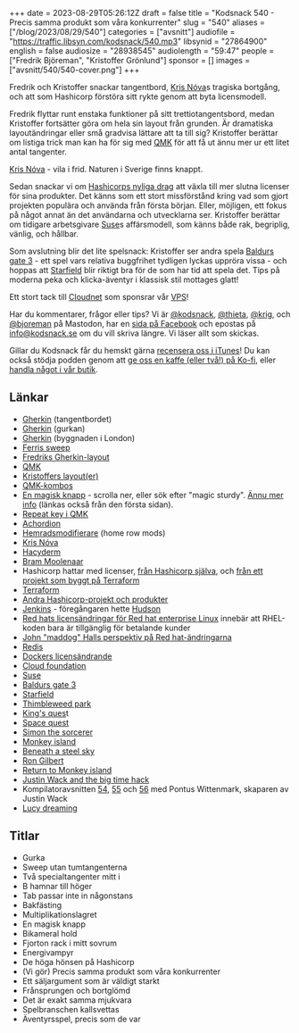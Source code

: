 +++
date = 2023-08-29T05:26:12Z
draft = false
title = "Kodsnack 540 - Precis samma produkt som våra konkurrenter"
slug = "540"
aliases = ["/blog/2023/08/29/540"]
categories = ["avsnitt"]
audiofile = "https://traffic.libsyn.com/kodsnack/540.mp3"
libsynid = "27864900"
english = false
audiosize = "28938545"
audiolength = "59:47"
people = ["Fredrik Björeman", "Kristoffer Grönlund"]
sponsor = []
images = ["avsnitt/540/540-cover.png"]
+++

Fredrik och Kristoffer snackar tangentbord, [Kris Nóva](https://krisnova.net/bio/)s tragiska bortgång, och att som Hashicorp förstöra sitt rykte genom att byta licensmodell.

Fredrik flyttar runt enstaka funktioner på sitt trettiotangentsbord, medan Kristoffer fortsätter göra om hela sin layout från grunden. Är dramatiska layoutändringar eller små gradvisa lättare att ta till sig?  Kristoffer berättar om listiga trick man kan ha för sig med [QMK](https://qmk.fm/) för att få ut ännu mer ur ett litet antal tangenter.

[Kris Nóva](https://krisnova.net/bio/) - vila i frid. Naturen i Sverige finns knappt.

Sedan snackar vi om [Hashicorps nyliga drag](https://www.hashicorp.com/blog/hashicorp-adopts-business-source-license) att växla till mer slutna licenser för sina produkter. Det känns som ett stort missförstånd kring vad som gjort projekten populära och använda från första början. Eller, möjligen, ett fokus på något annat än det användarna och utvecklarna ser. Kristoffer berättar om tidigare arbetsgivare [Suse](https://en.wikipedia.org/wiki/SUSE)s affärsmodell, som känns både rak, begriplig, vänlig, och hållbar.

Som avslutning blir det lite spelsnack: Kristoffer ser andra spela [Baldurs gate 3](https://en.wikipedia.org/wiki/Baldur%27s_Gate_3) - ett spel vars relativa buggfrihet tydligen lyckas uppröra vissa - och hoppas att [Starfield](https://en.wikipedia.org/wiki/Starfield_%28video_game%29) blir riktigt bra för de som har tid att spela det. Tips på moderna peka och klicka-äventyr i klassisk stil mottages glatt!

Ett stort tack till [Cloudnet](https://www.cloudnet.se) som sponsrar vår [VPS](https://en.wikipedia.org/wiki/Virtual_private_server)!

Har du kommentarer, frågor eller tips? Vi är [@kodsnack](https://social.podsnack.se/@kodsnack), [@thieta](https://6510.nu/@thieta), [@krig](https://6510.nu/@krig), och [@bjoreman](https://toot.cafe/@bjoreman) på Mastodon, har en [sida på Facebook](https://www.facebook.com/) och epostas på [info@kodsnack.se](mailto:info@kodsnack.se) om du vill skriva längre. Vi läser allt som skickas.

Gillar du Kodsnack får du hemskt gärna [recensera oss i iTunes](https://itunes.apple.com/se/podcast/kodsnack/id561631498?l=en)! Du kan också stödja podden genom att <a href="https://ko-fi.com/kodsnack" rel="payment">ge oss en kaffe (eller två!) på Ko-fi</a>, eller [handla något i vår butik](https://shop.spreadshirt.se/kodsnack/).

## Länkar ##
* [Gherkin](https://bjoreman.com/thoughts/gherkin.html) (tangentbordet)
* [Gherkin](https://en.wikipedia.org/wiki/Pickled_cucumber) (gurkan)
* [Gherkin](https://en.wikipedia.org/wiki/The_Gherkin) (byggnaden i London)
* [Ferris sweep](https://keebmaker.com/products/ferris-sweep)
* [Fredriks Gherkin-layout](https://github.com/bjoreman/qmk_firmware/blob/master/keyboards/40percentclub/gherkin/keymaps/bjoreman/keymap.c)
* [QMK](https://qmk.fm/)
* [Kristoffers layout(er)](https://github.com/krig/qmk_firmware/tree/krig/users/krig/layout)
* [QMK-kombos](https://docs.qmk.fm/#/feature_combo?id=combos)
* [En magisk knapp](https://getreuer.info/posts/keyboards/alt-layouts/index.html#which-alt-keyboard-layout-should-i-learn) - scrolla ner, eller sök efter "magic sturdy". [Ännu mer info](https://github.com/Ikcelaks/keyboard_layouts/blob/main/magic_sturdy/magic_sturdy.md) (länkas också från den första sidan).
* [Repeat key i QMK](https://docs.qmk.fm/#/feature_repeat_key)
* [Achordion](https://getreuer.info/posts/keyboards/achordion/index.html)
* [Hemradsmodifierare](https://precondition.github.io/home-row-mods) (home row mods)
* [Kris Nóva](https://krisnova.net/bio/)
* [Hacyderm](https://hachyderm.io/about)
* [Bram Moolenaar](https://en.wikipedia.org/wiki/Bram_Moolenaar)
* Hashicorp hattar med licenser, [från Hashicorp själva](https://www.hashicorp.com/blog/hashicorp-adopts-business-source-license), och [från ett projekt som byggt på Terraform](https://spacelift.io/blog/hashicorps-license-change)
* [Terraform](https://www.hashicorp.com/products/terraform)
* [Andra Hashicorp-projekt och produkter](https://www.hashicorp.com/blog/categories/products-technology)
* [Jenkins](https://en.wikipedia.org/wiki/Jenkins_%28software%29) - föregångaren hette [Hudson](https://en.wikipedia.org/wiki/Hudson_%28software%29)
* [Red hats licensändringar för Red hat enterprise Linux](https://thenewstack.io/how-red-hats-license-change-is-reinvigorating-enterprise-linux-distros/) innebär att RHEL-koden bara är tillgänglig för betalande kunder
* [John "maddog" Halls perspektiv på Red hat-ändringarna](https://www.lpi.org/blog/2023/07/30/ibm-red-hat-and-free-software-an-old-maddogs-view/)
* [Redis](https://en.wikipedia.org/wiki/Redis)
* [Dockers licensändrande](https://www.techrepublic.com/article/docker-launches-new-business-plan-with-changes-to-the-docker-desktop-license/)
* [Cloud foundation](https://www.vmware.com/se/products/cloud-foundation.html)
* [Suse](https://en.wikipedia.org/wiki/SUSE)
* [Baldurs gate 3](https://en.wikipedia.org/wiki/Baldur%27s_Gate_3)
* [Starfield](https://en.wikipedia.org/wiki/Starfield_%28video_game%29)
* [Thimbleweed park](https://en.wikipedia.org/wiki/Thimbleweed_Park)
* [King's ques](https://en.wikipedia.org/wiki/King%27s_Quest)t
* [Space quest](https://en.wikipedia.org/wiki/Space_Quest)
* [Simon the sorcerer](https://en.wikipedia.org/wiki/Simon_the_Sorcerer)
* [Monkey island](https://en.wikipedia.org/wiki/The_Secret_of_Monkey_Island)
* [Beneath a steel sky](https://en.wikipedia.org/wiki/Beneath_a_Steel_Sky)
* [Ron Gilbert](https://www.grumpygamer.com/)
* [Return to Monkey island](https://returntomonkeyisland.com/)
* [Justin Wack and the big time hack](https://www.warmkitten.com/)
* Kompilatoravsnitten [54](https://kompilator.se/054), [55](https://kompilator.se/055) och [56](https://kompilator.se/056) med Pontus Wittenmark, skaparen av Justin Wack
* [Lucy dreaming](https://lucy-dreaming.com/)

## Titlar ##
* Gurka
* Sweep utan tumtangenterna
* Två specialtangenter mitt i
* B hamnar till höger
* Tab passar inte in någonstans
* Bakfästing
* Multiplikationslagret
* En magisk knapp
* Bikameral hold
* Fjorton rack i mitt sovrum
* Energivampyr
* De höga hönsen på Hashicorp
* (Vi gör) Precis samma produkt som våra konkurrenter
* Ett säljargument som är väldigt starkt
* Frånsprungen och bortglömd
* Det är exakt samma mjukvara
* Spelbranschen kallsvettas
* Äventyrsspel, precis som de var